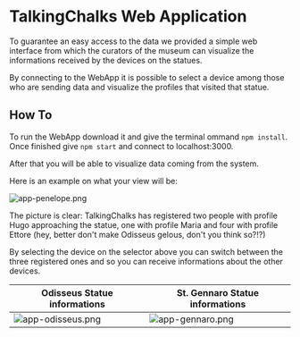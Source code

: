 # TalkingChalks Web Application

To guarantee an easy access to the data we provided a simple web interface from which the curators of the museum can visualize the informations received by the devices on the statues.

By connecting to the WebApp it is possible to select a device among those who are sending data and visualize the profiles that visited that statue.

## How To
To run the WebApp download it and give the terminal ommand `npm install`.
Once finished give `npm start` and connect to localhost:3000.

After that you will be able to visualize data coming from the system.

Here is an example on what your view will be:

![app-penelope.png](https://i.postimg.cc/L8rzNW3n/app-penelope.png)

The picture is clear: TalkingChalks has registered two people with profile Hugo approaching the statue, one with profile Maria and four with profile Ettore (hey, better don't make Odisseus gelous, don't you think so?!?)

By selecting the device on the selector above you can switch between the three registered ones and so you can receive informations about the other devices.

| Odisseus Statue informations  | St. Gennaro Statue informations  |
|---|---|
| ![app-odisseus.png](https://i.postimg.cc/P5LWbHZg/app-odisseus.png) | ![app-gennaro.png](https://i.postimg.cc/vH276T17/app-gennaro.png)  |
